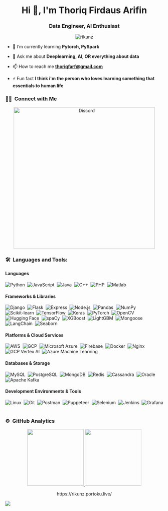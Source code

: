 <!--![header](https://capsule-render.vercel.app/api?type=waving&color=570681&height=220&section=header&text=Failzuma%20イルハム&fontSize=60&animation=fadeIn&fontAlignY=38&desc=%20Software%20and%20Web%20Developer&descAlignY=51&descAlign=62) -->
<h1 align="center">Hi 👋, I'm Thoriq Firdaus Arifin</h1>
<h3 align="center">Data Engineer, AI Enthusiast</h3>

<p align="center"> <img src="https://komarev.com/ghpvc/?username=rikunz&label=Profile%20views&color=0e75b6&style=flat" alt="rikunz" /> </p>

- 🌱 I’m currently learning **Pytorch, PySpark**

- 💬 Ask me about **Deeplearning, AI, OR everything about data**

- 📫 How to reach me **thoriqfarf@gmail.com**

- ⚡ Fun fact **I think i'm the person who loves learning something that essentials to human life**

### 🤝🏻 &nbsp;Connect with Me
<p align="center">
    <a href="https://discord.com/users/430729478151602183"><img src="https://lanyard.cnrad.dev/api/430729478151602183?borderRadius=20px&bg=transparent&idleMessage=Probably%20doing%20something%20else..." alt="Discord" width="450"/></a>
</p>

### 🛠 &nbsp;Languages and Tools:

#### Languages
![Python](https://img.shields.io/badge/Python-280137?style=flat&logo=python)&nbsp;
![JavaScript](https://img.shields.io/badge/JavaScript-280137?style=flat&logo=javascript)&nbsp;
![Java](https://img.shields.io/badge/Java-280137?style=flat&logo=java)&nbsp;
![C++](https://img.shields.io/badge/C%2B%2B-280137?style=flat&logo=c%2B%2B)&nbsp;
![PHP](https://img.shields.io/badge/PHP-280137?style=flat&logo=php)&nbsp;
![Matlab](https://img.shields.io/badge/Matlab-280137?style=flat&logo=matlab)&nbsp;

#### Frameworks & Libraries
![Django](https://img.shields.io/badge/Django-280137?style=flat&logo=django)&nbsp;
![Flask](https://img.shields.io/badge/Flask-280137?style=flat&logo=flask)&nbsp;
![Express](https://img.shields.io/badge/Express-280137?style=flat&logo=express&logoColor=white)&nbsp;
![Node.js](https://img.shields.io/badge/Node.js-280137?style=flat&logo=node.js)&nbsp;
![Pandas](https://img.shields.io/badge/Pandas-280137?style=flat&logo=pandas)&nbsp;
![NumPy](https://img.shields.io/badge/NumPy-280137?style=flat&logo=numpy)&nbsp;
![Scikit-learn](https://img.shields.io/badge/scikit--learn-280137?style=flat&logo=scikit-learn)&nbsp;
![TensorFlow](https://img.shields.io/badge/TensorFlow-280137?style=flat&logo=tensorflow)&nbsp;
![Keras](https://img.shields.io/badge/Keras-280137?style=flat&logo=keras)&nbsp;
![PyTorch](https://img.shields.io/badge/PyTorch-280137?style=flat&logo=pytorch)&nbsp;
![OpenCV](https://img.shields.io/badge/OpenCV-280137?style=flat&logo=opencv)&nbsp;
![Hugging Face](https://img.shields.io/badge/Hugging%20Face-280137?style=flat&logo=huggingface)&nbsp;
![spaCy](https://img.shields.io/badge/spaCy-280137?style=flat&logo=spacy)&nbsp;
![XGBoost](https://img.shields.io/badge/XGBoost-280137?style=flat&logo=xgboost)&nbsp;
![LightGBM](https://img.shields.io/badge/LightGBM-280137?style=flat&logo=lightgbm)&nbsp;
![Mongoose](https://img.shields.io/badge/Mongoose-280137?style=flat&logo=mongoose)&nbsp;
![LangChain](https://img.shields.io/badge/LangChain-280137?style=flat&logo=langchain)&nbsp;
![Seaborn](https://img.shields.io/badge/Seaborn-280137?style=flat)&nbsp;

#### Platforms & Cloud Services
![AWS](https://img.shields.io/badge/AWS-280137?style=flat&logo=amazonaws)&nbsp;
![GCP](https://img.shields.io/badge/GCP-280137?style=flat&logo=googlecloud)&nbsp;
![Microsoft Azure](https://img.shields.io/badge/Microsoft%20Azure-280137?style=flat&logo=microsoftazure)&nbsp;
![Firebase](https://img.shields.io/badge/Firebase-280137?style=flat&logo=firebase)&nbsp;
![Docker](https://img.shields.io/badge/Docker-280137?style=flat&logo=docker)&nbsp;
![Nginx](https://img.shields.io/badge/Nginx-280137?style=flat&logo=nginx)&nbsp;
![GCP Vertex AI](https://img.shields.io/badge/GCP%20Vertex%20AI-280137?style=flat&logo=googlecloud)&nbsp;
![Azure Machine Learning](https://img.shields.io/badge/Azure%20Machine%20Learning-280137?style=flat&logo=microsoftazure)&nbsp;

#### Databases & Storage
![MySQL](https://img.shields.io/badge/MySQL-280137?style=flat&logo=mysql)&nbsp;
![PostgreSQL](https://img.shields.io/badge/PostgreSQL-280137?style=flat&logo=postgresql)&nbsp;
![MongoDB](https://img.shields.io/badge/MongoDB-280137?style=flat&logo=mongodb)&nbsp;
![Redis](https://img.shields.io/badge/Redis-280137?style=flat&logo=redis)&nbsp;
![Cassandra](https://img.shields.io/badge/Cassandra-280137?style=flat&logo=apachecassandra)&nbsp;
![Oracle](https://img.shields.io/badge/Oracle-280137?style=flat&logo=oracle)&nbsp;
![Apache Kafka](https://img.shields.io/badge/Apache%20Kafka-280137?style=flat&logo=apachekafka)&nbsp;

#### Development Environments & Tools
![Linux](https://img.shields.io/badge/Linux-280137?style=flat&logo=linux)&nbsp;
![Git](https://img.shields.io/badge/Git-280137?style=flat&logo=git)&nbsp;
![Postman](https://img.shields.io/badge/Postman-280137?style=flat&logo=postman)&nbsp;
![Puppeteer](https://img.shields.io/badge/Puppeteer-280137?style=flat&logo=puppeteer)&nbsp;
![Selenium](https://img.shields.io/badge/Selenium-280137?style=flat&logo=selenium)&nbsp;
![Jenkins](https://img.shields.io/badge/Jenkins-280137?style=flat&logo=jenkins)&nbsp;
![Grafana](https://img.shields.io/badge/Grafana-280137?style=flat&logo=grafana)&nbsp;

### ⚙️ &nbsp;GitHub Analytics

<p align="center" class="d-flex justify-content-center align-items-center">
  <a href="https://github.com/rikunz">
  <img height="180em" src="https://github-readme-stats-eight-theta.vercel.app/api?username=rikunz&show_icons=true&theme=omni&include_all_commits=true&count_private=true"/>
  <img height="180em" src="https://github-readme-stats-eight-theta.vercel.app/api/top-langs/?username=rikunz&layout=compact&langs_count=8&theme=omni"/>
  </a>
</p>

<p align="center" style="color:red, size:9">
 https://rikunz.portoku.live/
</p>

<img src="https://user-images.githubusercontent.com/73097560/115834477-dbab4500-a447-11eb-908a-139a6edaec5c.gif">
